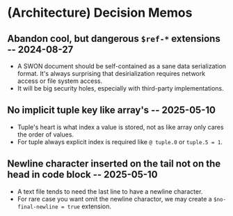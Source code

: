 # (Architecture) Decision Memos

## Abandon cool, but dangerous `$ref-*` extensions -- 2024-08-27

- A SWON document should be self-contained as a sane data serialization format. It's always surprising that desirialization requires network access or file system access.
- It will be big security holes, especially with third-party implementations.

## No implicit tuple key like array's -- 2025-05-10

- Tuple's heart is what index a value is stored, not as like array only cares the order of values.
- For tuple always explicit index is required like `@ tuple.0` or `tuple.5 = 1`.

## Newline character inserted on the tail not on the head in code block -- 2025-05-10

- A text file tends to need the last line to have a newline character.
- For rare case you want omit the newline charactor, we may create a `$no-final-newline = true` extension.
